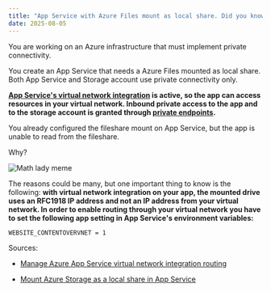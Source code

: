 ```yaml
---
title: "App Service with Azure Files mount as local share. Did you know?"
date: 2025-08-05
---
```

You are working on an Azure infrastructure that must implement private connectivity.

You create an App Service that needs a Azure Files mounted as local share.
Both App Service and Storage account use private connectivity only.

**[App Service's virtual network integration](https://learn.microsoft.com/en-us/azure/app-service/overview-vnet-integration) is active, so the app can access resources in your virtual network.
Inbound private access to the app and to the storage account is granted through [private endpoints](https://learn.microsoft.com/en-us/azure/private-link/private-endpoint-overview).**

You already configured the fileshare mount on App Service, but the app is unable to read from the fileshare.

Why?

![Math lady meme](https://media1.giphy.com/media/v1.Y2lkPTc5MGI3NjExdGlmb2gxMHRqZ2R4eGRiN2QxYTZucmRhNjZlaTlhZDZyMWV3cW05OSZlcD12MV9pbnRlcm5hbF9naWZfYnlfaWQmY3Q9Zw/WRQBXSCnEFJIuxktnw/giphy.gif)

The reasons could be many, but one important thing to know is the following: 
**with virtual network integration on your app, the mounted drive uses an RFC1918 IP address and not an IP address from your virtual network.
In order to enable routing through your virtual network you have to set the following app setting in App Service's environment variables:**

```bash
WEBSITE_CONTENTOVERVNET = 1
```

Sources:

- [Manage Azure App Service virtual network integration routing](https://learn.microsoft.com/en-us/azure/app-service/configure-vnet-integration-routing#content-share)

- [Mount Azure Storage as a local share in App Service](https://learn.microsoft.com/en-us/azure/app-service/configure-connect-to-azure-storage?tabs=basic%2Cportal&pivots=container-linux)

